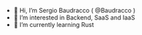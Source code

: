 - 👋 Hi, I’m Sergio Baudracco ( @Baudracco )
- 👀 I’m interested in Backend, SaaS and IaaS
- 🌱 I’m currently learning Rust
